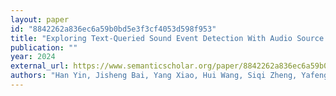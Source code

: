 ```yaml
---
layout: paper
id: "8842262a836ec6a59b0bd5e3f3cf4053d598f953"
title: "Exploring Text-Queried Sound Event Detection With Audio Source Separation"
publication: ""
year: 2024
external_url: https://www.semanticscholar.org/paper/8842262a836ec6a59b0bd5e3f3cf4053d598f953
authors: "Han Yin, Jisheng Bai, Yang Xiao, Hui Wang, Siqi Zheng, Yafeng Chen, Rohan Kumar Das, Chong Deng, Jianfeng Chen"
---
```

